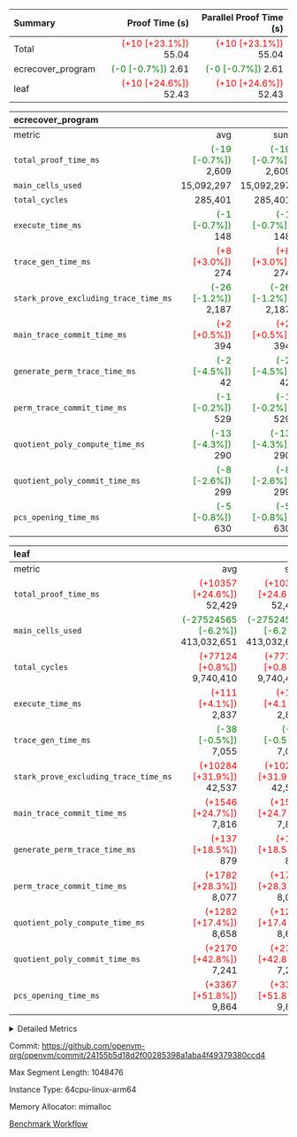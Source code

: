 | Summary | Proof Time (s) | Parallel Proof Time (s) |
|:---|---:|---:|
| Total | <span style='color: red'>(+10 [+23.1%])</span> 55.04 | <span style='color: red'>(+10 [+23.1%])</span> 55.04 |
| ecrecover_program | <span style='color: green'>(-0 [-0.7%])</span> 2.61 | <span style='color: green'>(-0 [-0.7%])</span> 2.61 |
| leaf | <span style='color: red'>(+10 [+24.6%])</span> 52.43 | <span style='color: red'>(+10 [+24.6%])</span> 52.43 |


| ecrecover_program |||||
|:---|---:|---:|---:|---:|
|metric|avg|sum|max|min|
| `total_proof_time_ms ` | <span style='color: green'>(-19 [-0.7%])</span> 2,609 | <span style='color: green'>(-19 [-0.7%])</span> 2,609 | <span style='color: green'>(-19 [-0.7%])</span> 2,609 | <span style='color: green'>(-19 [-0.7%])</span> 2,609 |
| `main_cells_used     ` |  15,092,297 |  15,092,297 |  15,092,297 |  15,092,297 |
| `total_cycles        ` |  285,401 |  285,401 |  285,401 |  285,401 |
| `execute_time_ms     ` | <span style='color: green'>(-1 [-0.7%])</span> 148 | <span style='color: green'>(-1 [-0.7%])</span> 148 | <span style='color: green'>(-1 [-0.7%])</span> 148 | <span style='color: green'>(-1 [-0.7%])</span> 148 |
| `trace_gen_time_ms   ` | <span style='color: red'>(+8 [+3.0%])</span> 274 | <span style='color: red'>(+8 [+3.0%])</span> 274 | <span style='color: red'>(+8 [+3.0%])</span> 274 | <span style='color: red'>(+8 [+3.0%])</span> 274 |
| `stark_prove_excluding_trace_time_ms` | <span style='color: green'>(-26 [-1.2%])</span> 2,187 | <span style='color: green'>(-26 [-1.2%])</span> 2,187 | <span style='color: green'>(-26 [-1.2%])</span> 2,187 | <span style='color: green'>(-26 [-1.2%])</span> 2,187 |
| `main_trace_commit_time_ms` | <span style='color: red'>(+2 [+0.5%])</span> 394 | <span style='color: red'>(+2 [+0.5%])</span> 394 | <span style='color: red'>(+2 [+0.5%])</span> 394 | <span style='color: red'>(+2 [+0.5%])</span> 394 |
| `generate_perm_trace_time_ms` | <span style='color: green'>(-2 [-4.5%])</span> 42 | <span style='color: green'>(-2 [-4.5%])</span> 42 | <span style='color: green'>(-2 [-4.5%])</span> 42 | <span style='color: green'>(-2 [-4.5%])</span> 42 |
| `perm_trace_commit_time_ms` | <span style='color: green'>(-1 [-0.2%])</span> 529 | <span style='color: green'>(-1 [-0.2%])</span> 529 | <span style='color: green'>(-1 [-0.2%])</span> 529 | <span style='color: green'>(-1 [-0.2%])</span> 529 |
| `quotient_poly_compute_time_ms` | <span style='color: green'>(-13 [-4.3%])</span> 290 | <span style='color: green'>(-13 [-4.3%])</span> 290 | <span style='color: green'>(-13 [-4.3%])</span> 290 | <span style='color: green'>(-13 [-4.3%])</span> 290 |
| `quotient_poly_commit_time_ms` | <span style='color: green'>(-8 [-2.6%])</span> 299 | <span style='color: green'>(-8 [-2.6%])</span> 299 | <span style='color: green'>(-8 [-2.6%])</span> 299 | <span style='color: green'>(-8 [-2.6%])</span> 299 |
| `pcs_opening_time_ms ` | <span style='color: green'>(-5 [-0.8%])</span> 630 | <span style='color: green'>(-5 [-0.8%])</span> 630 | <span style='color: green'>(-5 [-0.8%])</span> 630 | <span style='color: green'>(-5 [-0.8%])</span> 630 |

| leaf |||||
|:---|---:|---:|---:|---:|
|metric|avg|sum|max|min|
| `total_proof_time_ms ` | <span style='color: red'>(+10357 [+24.6%])</span> 52,429 | <span style='color: red'>(+10357 [+24.6%])</span> 52,429 | <span style='color: red'>(+10357 [+24.6%])</span> 52,429 | <span style='color: red'>(+10357 [+24.6%])</span> 52,429 |
| `main_cells_used     ` | <span style='color: green'>(-27524565 [-6.2%])</span> 413,032,651 | <span style='color: green'>(-27524565 [-6.2%])</span> 413,032,651 | <span style='color: green'>(-27524565 [-6.2%])</span> 413,032,651 | <span style='color: green'>(-27524565 [-6.2%])</span> 413,032,651 |
| `total_cycles        ` | <span style='color: red'>(+77124 [+0.8%])</span> 9,740,410 | <span style='color: red'>(+77124 [+0.8%])</span> 9,740,410 | <span style='color: red'>(+77124 [+0.8%])</span> 9,740,410 | <span style='color: red'>(+77124 [+0.8%])</span> 9,740,410 |
| `execute_time_ms     ` | <span style='color: red'>(+111 [+4.1%])</span> 2,837 | <span style='color: red'>(+111 [+4.1%])</span> 2,837 | <span style='color: red'>(+111 [+4.1%])</span> 2,837 | <span style='color: red'>(+111 [+4.1%])</span> 2,837 |
| `trace_gen_time_ms   ` | <span style='color: green'>(-38 [-0.5%])</span> 7,055 | <span style='color: green'>(-38 [-0.5%])</span> 7,055 | <span style='color: green'>(-38 [-0.5%])</span> 7,055 | <span style='color: green'>(-38 [-0.5%])</span> 7,055 |
| `stark_prove_excluding_trace_time_ms` | <span style='color: red'>(+10284 [+31.9%])</span> 42,537 | <span style='color: red'>(+10284 [+31.9%])</span> 42,537 | <span style='color: red'>(+10284 [+31.9%])</span> 42,537 | <span style='color: red'>(+10284 [+31.9%])</span> 42,537 |
| `main_trace_commit_time_ms` | <span style='color: red'>(+1546 [+24.7%])</span> 7,816 | <span style='color: red'>(+1546 [+24.7%])</span> 7,816 | <span style='color: red'>(+1546 [+24.7%])</span> 7,816 | <span style='color: red'>(+1546 [+24.7%])</span> 7,816 |
| `generate_perm_trace_time_ms` | <span style='color: red'>(+137 [+18.5%])</span> 879 | <span style='color: red'>(+137 [+18.5%])</span> 879 | <span style='color: red'>(+137 [+18.5%])</span> 879 | <span style='color: red'>(+137 [+18.5%])</span> 879 |
| `perm_trace_commit_time_ms` | <span style='color: red'>(+1782 [+28.3%])</span> 8,077 | <span style='color: red'>(+1782 [+28.3%])</span> 8,077 | <span style='color: red'>(+1782 [+28.3%])</span> 8,077 | <span style='color: red'>(+1782 [+28.3%])</span> 8,077 |
| `quotient_poly_compute_time_ms` | <span style='color: red'>(+1282 [+17.4%])</span> 8,658 | <span style='color: red'>(+1282 [+17.4%])</span> 8,658 | <span style='color: red'>(+1282 [+17.4%])</span> 8,658 | <span style='color: red'>(+1282 [+17.4%])</span> 8,658 |
| `quotient_poly_commit_time_ms` | <span style='color: red'>(+2170 [+42.8%])</span> 7,241 | <span style='color: red'>(+2170 [+42.8%])</span> 7,241 | <span style='color: red'>(+2170 [+42.8%])</span> 7,241 | <span style='color: red'>(+2170 [+42.8%])</span> 7,241 |
| `pcs_opening_time_ms ` | <span style='color: red'>(+3367 [+51.8%])</span> 9,864 | <span style='color: red'>(+3367 [+51.8%])</span> 9,864 | <span style='color: red'>(+3367 [+51.8%])</span> 9,864 | <span style='color: red'>(+3367 [+51.8%])</span> 9,864 |



<details>
<summary>Detailed Metrics</summary>

| group | num_segments | keygen_time_ms | commit_exe_time_ms |
| --- | --- | --- | --- |
| ecrecover_program | 1 | 1,178 | 12 | 

| group | air_name | quotient_deg | interactions | constraints |
| --- | --- | --- | --- | --- |
| ecrecover_program | AccessAdapterAir<16> | 2 | 5 | 14 | 
| ecrecover_program | AccessAdapterAir<2> | 2 | 5 | 14 | 
| ecrecover_program | AccessAdapterAir<32> | 2 | 5 | 14 | 
| ecrecover_program | AccessAdapterAir<4> | 2 | 5 | 14 | 
| ecrecover_program | AccessAdapterAir<64> | 2 | 5 | 14 | 
| ecrecover_program | AccessAdapterAir<8> | 2 | 5 | 14 | 
| ecrecover_program | BitwiseOperationLookupAir<8> | 2 | 2 | 4 | 
| ecrecover_program | KeccakVmAir | 2 | 321 | 4,571 | 
| ecrecover_program | MemoryMerkleAir<8> | 2 | 4 | 40 | 
| ecrecover_program | PersistentBoundaryAir<8> | 2 | 3 | 6 | 
| ecrecover_program | PhantomAir | 2 | 3 | 5 | 
| ecrecover_program | Poseidon2PeripheryAir<BabyBearParameters>, 1> | 2 | 1 | 286 | 
| ecrecover_program | ProgramAir | 1 | 1 | 4 | 
| ecrecover_program | RangeTupleCheckerAir<2> | 1 | 1 | 4 | 
| ecrecover_program | VariableRangeCheckerAir | 1 | 1 | 4 | 
| ecrecover_program | VmAirWrapper<Rv32BaseAluAdapterAir, BaseAluCoreAir<4, 8> | 2 | 19 | 43 | 
| ecrecover_program | VmAirWrapper<Rv32BaseAluAdapterAir, LessThanCoreAir<4, 8> | 2 | 17 | 39 | 
| ecrecover_program | VmAirWrapper<Rv32BaseAluAdapterAir, ShiftCoreAir<4, 8> | 2 | 23 | 90 | 
| ecrecover_program | VmAirWrapper<Rv32BranchAdapterAir, BranchEqualCoreAir<4> | 2 | 11 | 25 | 
| ecrecover_program | VmAirWrapper<Rv32BranchAdapterAir, BranchLessThanCoreAir<4, 8> | 2 | 13 | 41 | 
| ecrecover_program | VmAirWrapper<Rv32CondRdWriteAdapterAir, Rv32JalLuiCoreAir> | 2 | 10 | 22 | 
| ecrecover_program | VmAirWrapper<Rv32HintStoreAdapterAir, Rv32HintStoreCoreAir> | 2 | 15 | 17 | 
| ecrecover_program | VmAirWrapper<Rv32IsEqualModAdapterAir<2, 1, 32, 32>, ModularIsEqualCoreAir<32, 4, 8> | 2 | 25 | 223 | 
| ecrecover_program | VmAirWrapper<Rv32JalrAdapterAir, Rv32JalrCoreAir> | 2 | 16 | 20 | 
| ecrecover_program | VmAirWrapper<Rv32LoadStoreAdapterAir, LoadSignExtendCoreAir<4, 8> | 2 | 18 | 33 | 
| ecrecover_program | VmAirWrapper<Rv32LoadStoreAdapterAir, LoadStoreCoreAir<4> | 2 | 17 | 38 | 
| ecrecover_program | VmAirWrapper<Rv32MultAdapterAir, DivRemCoreAir<4, 8> | 2 | 25 | 88 | 
| ecrecover_program | VmAirWrapper<Rv32MultAdapterAir, MulHCoreAir<4, 8> | 2 | 24 | 38 | 
| ecrecover_program | VmAirWrapper<Rv32MultAdapterAir, MultiplicationCoreAir<4, 8> | 2 | 19 | 26 | 
| ecrecover_program | VmAirWrapper<Rv32RdWriteAdapterAir, Rv32AuipcCoreAir> | 2 | 11 | 15 | 
| ecrecover_program | VmAirWrapper<Rv32VecHeapAdapterAir<1, 2, 2, 32, 32>, EcDoubleCoreAir> | 2 | 411 | 513 | 
| ecrecover_program | VmAirWrapper<Rv32VecHeapAdapterAir<2, 1, 1, 32, 32>, ModularAddSubCoreAir> | 2 | 94 | 126 | 
| ecrecover_program | VmAirWrapper<Rv32VecHeapAdapterAir<2, 1, 1, 32, 32>, ModularMulDivCoreAir> | 2 | 156 | 188 | 
| ecrecover_program | VmAirWrapper<Rv32VecHeapAdapterAir<2, 2, 2, 32, 32>, FieldExpressionCoreAir> | 2 | 422 | 456 | 
| ecrecover_program | VmConnectorAir | 2 | 3 | 9 | 
| leaf | AccessAdapterAir<2> | 4 | 5 | 12 | 
| leaf | AccessAdapterAir<4> | 4 | 5 | 12 | 
| leaf | AccessAdapterAir<8> | 4 | 5 | 12 | 
| leaf | FriReducedOpeningAir | 4 | 35 | 59 | 
| leaf | NativePoseidon2Air<BabyBearParameters>, 1> | 4 | 31 | 302 | 
| leaf | PhantomAir | 4 | 3 | 4 | 
| leaf | ProgramAir | 1 | 1 | 4 | 
| leaf | VariableRangeCheckerAir | 1 | 1 | 4 | 
| leaf | VmAirWrapper<BranchNativeAdapterAir, BranchEqualCoreAir<1> | 2 | 11 | 23 | 
| leaf | VmAirWrapper<JalNativeAdapterAir, JalCoreAir> | 4 | 7 | 6 | 
| leaf | VmAirWrapper<NativeAdapterAir<2, 0>, PublicValuesCoreAir> | 4 | 11 | 23 | 
| leaf | VmAirWrapper<NativeAdapterAir<2, 1>, FieldArithmeticCoreAir> | 4 | 15 | 23 | 
| leaf | VmAirWrapper<NativeLoadStoreAdapterAir<1>, NativeLoadStoreCoreAir<1> | 4 | 15 | 24 | 
| leaf | VmAirWrapper<NativeVectorizedAdapterAir<4>, FieldExtensionCoreAir> | 4 | 15 | 23 | 
| leaf | VmConnectorAir | 4 | 3 | 8 | 
| leaf | VolatileBoundaryAir | 4 | 4 | 16 | 

| group | air_name | idx | rows | prep_cols | perm_cols | main_cols | cells |
| --- | --- | --- | --- | --- | --- | --- | --- |
| leaf | AccessAdapterAir<2> | 0 | 2,097,152 |  | 16 | 11 | 56,623,104 | 
| leaf | AccessAdapterAir<4> | 0 | 1,048,576 |  | 16 | 13 | 30,408,704 | 
| leaf | AccessAdapterAir<8> | 0 | 262,144 |  | 16 | 17 | 8,650,752 | 
| leaf | FriReducedOpeningAir | 0 | 1,048,576 |  | 76 | 64 | 146,800,640 | 
| leaf | NativePoseidon2Air<BabyBearParameters>, 1> | 0 | 131,072 |  | 36 | 348 | 50,331,648 | 
| leaf | PhantomAir | 0 | 65,536 |  | 8 | 6 | 917,504 | 
| leaf | ProgramAir | 0 | 1,048,576 |  | 8 | 10 | 18,874,368 | 
| leaf | VariableRangeCheckerAir | 0 | 262,144 | 2 | 8 | 1 | 2,359,296 | 
| leaf | VmAirWrapper<BranchNativeAdapterAir, BranchEqualCoreAir<1> | 0 | 4,194,304 |  | 28 | 23 | 213,909,504 | 
| leaf | VmAirWrapper<JalNativeAdapterAir, JalCoreAir> | 0 | 131,072 |  | 12 | 10 | 2,883,584 | 
| leaf | VmAirWrapper<NativeAdapterAir<2, 0>, PublicValuesCoreAir> | 0 | 64 |  | 16 | 23 | 2,496 | 
| leaf | VmAirWrapper<NativeAdapterAir<2, 1>, FieldArithmeticCoreAir> | 0 | 8,388,608 |  | 20 | 30 | 419,430,400 | 
| leaf | VmAirWrapper<NativeLoadStoreAdapterAir<1>, NativeLoadStoreCoreAir<1> | 0 | 4,194,304 |  | 20 | 31 | 213,909,504 | 
| leaf | VmAirWrapper<NativeVectorizedAdapterAir<4>, FieldExtensionCoreAir> | 0 | 262,144 |  | 20 | 40 | 15,728,640 | 
| leaf | VmConnectorAir | 0 | 2 | 1 | 8 | 4 | 24 | 
| leaf | VolatileBoundaryAir | 0 | 2,097,152 |  | 8 | 11 | 39,845,888 | 

| group | air_name | segment | rows | prep_cols | perm_cols | main_cols | cells |
| --- | --- | --- | --- | --- | --- | --- | --- |
| ecrecover_program | AccessAdapterAir<16> | 0 | 16,384 |  | 24 | 25 | 802,816 | 
| ecrecover_program | AccessAdapterAir<2> | 0 | 256 |  | 24 | 11 | 8,960 | 
| ecrecover_program | AccessAdapterAir<32> | 0 | 8,192 |  | 24 | 41 | 532,480 | 
| ecrecover_program | AccessAdapterAir<4> | 0 | 128 |  | 24 | 13 | 4,736 | 
| ecrecover_program | AccessAdapterAir<8> | 0 | 32,768 |  | 24 | 17 | 1,343,488 | 
| ecrecover_program | BitwiseOperationLookupAir<8> | 0 | 65,536 | 3 | 8 | 2 | 655,360 | 
| ecrecover_program | KeccakVmAir | 0 | 128 |  | 1,288 | 3,164 | 569,856 | 
| ecrecover_program | MemoryMerkleAir<8> | 0 | 4,096 |  | 20 | 32 | 212,992 | 
| ecrecover_program | PersistentBoundaryAir<8> | 0 | 4,096 |  | 12 | 20 | 131,072 | 
| ecrecover_program | PhantomAir | 0 | 64 |  | 12 | 6 | 1,152 | 
| ecrecover_program | Poseidon2PeripheryAir<BabyBearParameters>, 1> | 0 | 4,096 |  | 8 | 300 | 1,261,568 | 
| ecrecover_program | ProgramAir | 0 | 16,384 |  | 8 | 10 | 294,912 | 
| ecrecover_program | RangeTupleCheckerAir<2> | 0 | 524,288 | 2 | 8 | 1 | 4,718,592 | 
| ecrecover_program | VariableRangeCheckerAir | 0 | 262,144 | 2 | 8 | 1 | 2,359,296 | 
| ecrecover_program | VmAirWrapper<Rv32BaseAluAdapterAir, BaseAluCoreAir<4, 8> | 0 | 131,072 |  | 80 | 36 | 15,204,352 | 
| ecrecover_program | VmAirWrapper<Rv32BaseAluAdapterAir, LessThanCoreAir<4, 8> | 0 | 2,048 |  | 40 | 37 | 157,696 | 
| ecrecover_program | VmAirWrapper<Rv32BaseAluAdapterAir, ShiftCoreAir<4, 8> | 0 | 16,384 |  | 52 | 53 | 1,720,320 | 
| ecrecover_program | VmAirWrapper<Rv32BranchAdapterAir, BranchEqualCoreAir<4> | 0 | 16,384 |  | 48 | 26 | 1,212,416 | 
| ecrecover_program | VmAirWrapper<Rv32BranchAdapterAir, BranchLessThanCoreAir<4, 8> | 0 | 32,768 |  | 56 | 32 | 2,883,584 | 
| ecrecover_program | VmAirWrapper<Rv32CondRdWriteAdapterAir, Rv32JalLuiCoreAir> | 0 | 8,192 |  | 44 | 18 | 507,904 | 
| ecrecover_program | VmAirWrapper<Rv32HintStoreAdapterAir, Rv32HintStoreCoreAir> | 0 | 256 |  | 36 | 26 | 15,872 | 
| ecrecover_program | VmAirWrapper<Rv32IsEqualModAdapterAir<2, 1, 32, 32>, ModularIsEqualCoreAir<32, 4, 8> | 0 | 4,096 |  | 56 | 166 | 909,312 | 
| ecrecover_program | VmAirWrapper<Rv32JalrAdapterAir, Rv32JalrCoreAir> | 0 | 8,192 |  | 36 | 28 | 524,288 | 
| ecrecover_program | VmAirWrapper<Rv32LoadStoreAdapterAir, LoadSignExtendCoreAir<4, 8> | 0 | 4,096 |  | 76 | 35 | 454,656 | 
| ecrecover_program | VmAirWrapper<Rv32LoadStoreAdapterAir, LoadStoreCoreAir<4> | 0 | 131,072 |  | 72 | 40 | 14,680,064 | 
| ecrecover_program | VmAirWrapper<Rv32MultAdapterAir, MulHCoreAir<4, 8> | 0 | 8 |  | 100 | 39 | 1,112 | 
| ecrecover_program | VmAirWrapper<Rv32MultAdapterAir, MultiplicationCoreAir<4, 8> | 0 | 4,096 |  | 80 | 31 | 454,656 | 
| ecrecover_program | VmAirWrapper<Rv32RdWriteAdapterAir, Rv32AuipcCoreAir> | 0 | 4,096 |  | 28 | 21 | 200,704 | 
| ecrecover_program | VmAirWrapper<Rv32VecHeapAdapterAir<1, 2, 2, 32, 32>, EcDoubleCoreAir> | 0 | 2,048 |  | 828 | 543 | 2,807,808 | 
| ecrecover_program | VmAirWrapper<Rv32VecHeapAdapterAir<2, 1, 1, 32, 32>, ModularAddSubCoreAir> | 0 | 16 |  | 192 | 199 | 6,256 | 
| ecrecover_program | VmAirWrapper<Rv32VecHeapAdapterAir<2, 1, 1, 32, 32>, ModularMulDivCoreAir> | 0 | 32 |  | 316 | 261 | 18,464 | 
| ecrecover_program | VmAirWrapper<Rv32VecHeapAdapterAir<2, 2, 2, 32, 32>, FieldExpressionCoreAir> | 0 | 1,024 |  | 848 | 619 | 1,502,208 | 
| ecrecover_program | VmConnectorAir | 0 | 2 | 1 | 12 | 4 | 32 | 

| group | idx | trace_gen_time_ms | total_proof_time_ms | total_cycles | total_cells | stark_prove_excluding_trace_time_ms | quotient_poly_compute_time_ms | quotient_poly_commit_time_ms | perm_trace_commit_time_ms | pcs_opening_time_ms | main_trace_commit_time_ms | main_cells_used | generate_perm_trace_time_ms | execute_time_ms |
| --- | --- | --- | --- | --- | --- | --- | --- | --- | --- | --- | --- | --- | --- | --- |
| leaf | 0 | 7,055 | 52,429 | 9,740,410 | 1,220,676,056 | 42,537 | 8,658 | 7,241 | 8,077 | 9,864 | 7,816 | 413,032,651 | 879 | 2,837 | 

| group | segment | trace_gen_time_ms | total_proof_time_ms | total_cycles | total_cells | stark_prove_excluding_trace_time_ms | quotient_poly_compute_time_ms | quotient_poly_commit_time_ms | perm_trace_commit_time_ms | pcs_opening_time_ms | main_trace_commit_time_ms | main_cells_used | generate_perm_trace_time_ms | execute_time_ms |
| --- | --- | --- | --- | --- | --- | --- | --- | --- | --- | --- | --- | --- | --- | --- |
| ecrecover_program | 0 | 274 | 2,609 | 285,401 | 56,172,159 | 2,187 | 290 | 299 | 529 | 630 | 394 | 15,092,297 | 42 | 148 | 

</details>


Commit: https://github.com/openvm-org/openvm/commit/24155b5d18d2f00285398a1aba4f49379380ccd4

Max Segment Length: 1048476

Instance Type: 64cpu-linux-arm64

Memory Allocator: mimalloc

[Benchmark Workflow](https://github.com/openvm-org/openvm/actions/runs/12685049623)
